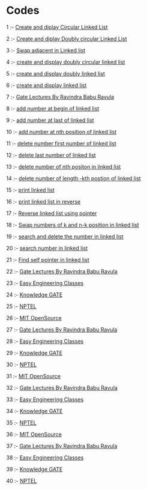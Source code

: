# Codes

1 :- <a href="https://github.com/Kunalkshrivastava/Codes/blob/master/Linked%20List/cll.c">Create and diplay Circular Linked List</a>

2 :- <a href="https://github.com/Kunalkshrivastava/Codes/blob/master/Linked%20List/dcll.c">Create and diplay Doubly circular Linked List</a>

3 :- <a href="https://github.com/Kunalkshrivastava/Codes/blob/master/Linked%20List/llswapadjacent.c">Swap adjacent in Linked list</a>

4 :- <a href="https://github.com/Kunalkshrivastava/Codes/blob/master/Linked%20List/dcllreverse.c">create and display doubly circular linked list</a>

5 :- <a href="https://github.com/Kunalkshrivastava/Codes/blob/master/Linked%20List/dll.c">create and display doubly linked list</a>

6 :- <a href="https://github.com/Kunalkshrivastava/Codes/blob/master/Linked%20List/linkedlist.c">create and display linked list</a>

7 :- <a href="https://github.com/Kunalkshrivastava/Codes/blob/master/Linked%20List/ll1.c">Gate Lectures By Ravindra Babu Ravula</a>

8 :- <a href="https://github.com/Kunalkshrivastava/Codes/blob/master/Linked%20List/lladdatbegin.c">add number at begin of linked list</a>

9 :- <a href="https://github.com/Kunalkshrivastava/Codes/blob/master/Linked%20List/lladdatlast.c">add number at last of linked list</a>

10 :- <a href="https://github.com/Kunalkshrivastava/Codes/blob/master/Linked%20List/lladdatn.c">add number at nth position of linked list</a>

11 :- <a href="https://github.com/Kunalkshrivastava/Codes/blob/master/Linked%20List/lldeletefirst.c">delete number first number of linked list</a>

12 :- <a href="https://github.com/Kunalkshrivastava/Codes/blob/master/Linked%20List/lldeletelast.c">delete last number of linked list</a>

13 :- <a href="https://github.com/Kunalkshrivastava/Codes/blob/master/Linked%20List/lldeleten.c">delete number of nth positon in linked list</a>

14 :- <a href="https://github.com/Kunalkshrivastava/Codes/blob/master/Linked%20List/llkfromlast.c">delete number of length -kth postion of linked list</a>

15 :- <a href="https://github.com/Kunalkshrivastava/Codes/blob/master/Linked%20List/llprint.c">print linked list</a>

16 :- <a href="https://github.com/Kunalkshrivastava/Codes/blob/master/Linked%20List/llreverse.c">print linked list in reverse</a>

17 :- <a href="https://github.com/Kunalkshrivastava/Codes/blob/master/Linked%20List/llreversewithpointer.c">Reverse linked list using pointer</a>

18 :- <a href="https://github.com/Kunalkshrivastava/Codes/blob/master/Linked%20List/llswapk.c">Swap numbers of k and n-k position in linked list</a>

19 :- <a href="https://github.com/Kunalkshrivastava/Codes/blob/master/Linked%20List/llsearchndel.c">search and delete the number in linked list</a>

20 :- <a href="https://github.com/Kunalkshrivastava/Codes/blob/master/Linked%20List/llsearchno.c">search number in linked list</a>

21 :- <a href="https://github.com/Kunalkshrivastava/Codes/blob/master/Linked%20List/llselfpointer.c">Find self pointer in linked list</a>

22 :- <a href="fgtfhygj">Gate Lectures By Ravindra Babu Ravula</a>

23 :- <a href="dsfdgfhg">Easy Engineering Classes</a>

24 :- <a href="https://www.youtube.com/channel/UCA6yfpYhy5sWMjRGOT-OAIQ">Knowledge GATE</a>

25 :- <a href="https://www.youtube.com/channel/UC640y4UvDAlya_WOj5U4pfA">NPTEL</a>

26 :- <a href="https://www.youtube.com/channel/UCEBb1b_L6zDS3xTUrIALZOw">MIT OpenSource</a>

27 :- <a href="https://www.youtube.com/channel/UCJjC1hn78yZqTf0vdTC6wAQ">Gate Lectures By Ravindra Babu Ravula</a>

28 :- <a href="https://www.youtube.com/results?search_query=easy+engineering+classes">Easy Engineering Classes</a>

29 :- <a href="https://www.youtube.com/channel/UCA6yfpYhy5sWMjRGOT-OAIQ">Knowledge GATE</a>

30 :- <a href="https://www.youtube.com/channel/UC640y4UvDAlya_WOj5U4pfA">NPTEL</a>

31 :- <a href="https://www.youtube.com/channel/UCEBb1b_L6zDS3xTUrIALZOw">MIT OpenSource</a>

32 :- <a href="https://www.youtube.com/channel/UCJjC1hn78yZqTf0vdTC6wAQ">Gate Lectures By Ravindra Babu Ravula</a>

33 :- <a href="https://www.youtube.com/results?search_query=easy+engineering+classes">Easy Engineering Classes</a>

34 :- <a href="https://www.youtube.com/channel/UCA6yfpYhy5sWMjRGOT-OAIQ">Knowledge GATE</a>

35 :- <a href="https://www.youtube.com/channel/UC640y4UvDAlya_WOj5U4pfA">NPTEL</a>

36 :- <a href="https://www.youtube.com/channel/UCEBb1b_L6zDS3xTUrIALZOw">MIT OpenSource</a>

37 :- <a href="https://www.youtube.com/channel/UCJjC1hn78yZqTf0vdTC6wAQ">Gate Lectures By Ravindra Babu Ravula</a>

38 :- <a href="https://www.youtube.com/results?search_query=easy+engineering+classes">Easy Engineering Classes</a>

39 :- <a href="https://www.youtube.com/channel/UCA6yfpYhy5sWMjRGOT-OAIQ">Knowledge GATE</a>

40 :- <a href="https://www.youtube.com/channel/UC640y4UvDAlya_WOj5U4pfA">NPTEL</a>
